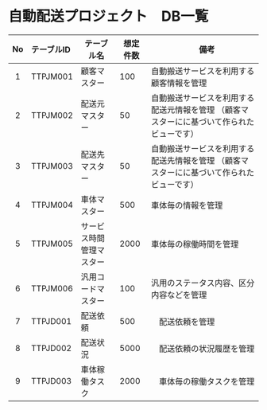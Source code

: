 # 自動配送プロジェクト　DB一覧

 No | テーブルID | テーブル名 | 想定件数 |　備考 
:--: |:--- | ---- | ---- |---- 
 1 | TTPJM001 | 顧客マスター | 100 | 自動搬送サービスを利用する顧客情報を管理 
 2 | TTPJM002 | 配送元マスター | 50 | 自動搬送サービスを利用する配送元情報を管理  （顧客マスターにに基づいて作られたビューです） 
 3 | TTPJM003 | 配送先マスター | 50 | 自動搬送サービスを利用する配送先情報を管理  （顧客マスターにに基づいて作られたビューです） 
  4   | TTPJM004   | 車体マスター             | 500      | 車体毎の情報を管理                                           
  5   | TTPJM005   | サービス時間管理マスター | 2000     | 車体毎の稼働時間を管理                                       
  6   | TTPJM006   | 汎用コードマスター       | 100      | 汎用のステータス内容、区分内容などを管理                     
 7 | TTPJD001 | 配送依頼 | 500 |　配送依頼を管理 
 8 | TTPJD002 | 配送状況 | 5000 |　配送依頼の状況履歴を管理 
 9 | TTPJD003 | 車体稼働タスク | 2000 |　車体毎の稼働タスクを管理 